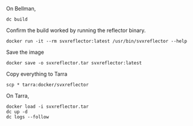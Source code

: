 On Bellman,

    dc build

Confirm the build worked by running the reflector binary.

    docker run -it --rm svxreflector:latest /usr/bin/svxreflector --help

Save the image

    docker save -o svxreflector.tar svxreflector:latest

Copy everything to Tarra

    scp * tarra:docker/svxreflector

On Tarra,

    docker load -i svxreflector.tar
    dc up -d
    dc logs --follow
